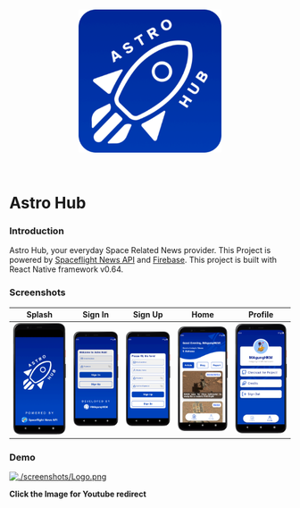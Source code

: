 <br>

<p align="center" style="background-color: '#0042BC'">
  <img src="./screenshots/Logo.png" alt="Astro Hub Logo Full" width="256" height="256">
</p>

<br>

# Astro Hub

### Introduction

Astro Hub, your everyday Space Related News provider. This Project is powered by [Spaceflight News API](https://www.spaceflightnewsapi.net) and [Firebase](https://firebase.google.com).
This project is built with React Native framework v0.64.

### Screenshots

| Splash                                       | Sign In                                      | Sign Up                                      | Home                                   | Profile                                         |
| -------------------------------------------- | -------------------------------------------- | -------------------------------------------- | -------------------------------------- | ----------------------------------------------- |
| ![Splash](./screenshots/Splash.png 'Splash') | ![SignIn](./screenshots/SignIn.png 'SignIn') | ![SignUp](./screenshots/SignUp.png 'SignUp') | ![Home](./screenshots/Home.png 'Home') | ![Profile](./screenshots/Profile.png 'Profile') |

### Demo

[![./screenshots/Logo.png](http://img.youtube.com/vi/PSxNnKv9InA/0.jpg)](http://www.youtube.com/watch?v=PSxNnKv9InA 'Astro Hub Demo')

**Click the Image for Youtube redirect**
